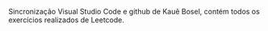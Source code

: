 Sincronização Visual Studio Code e github de Kauê Bosel, contém todos os exercícios realizados de Leetcode.

